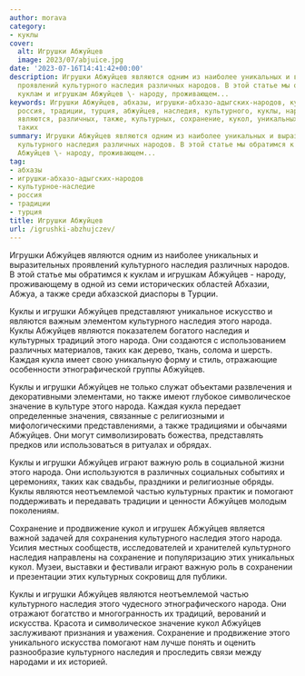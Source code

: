 ```yaml
---
author: morava
category:
- куклы
cover:
  alt: Игрушки Абжуйцев
  image: 2023/07/abjuice.jpg
date: '2023-07-16T14:41:42+00:00'
description: Игрушки Абжуйцев являются одним из наиболее уникальных и выразительных
  проявлений культурного наследия различных народов. В этой статье мы обратимся к
  куклам и игрушкам Абжуйцев \- народу, проживающем...
keywords: Игрушки Абжуйцев, абхазы, игрушки-абхазо-адыгских-народов, культурное-наследие,
  россия, традиции, турция, абжуйцев, наследия, культурного, куклы, народа, игрушки,
  являются, различных, также, культурных, сохранение, кукол, уникальных, традиций,
  таких
summary: Игрушки Абжуйцев являются одним из наиболее уникальных и выразительных проявлений
  культурного наследия различных народов. В этой статье мы обратимся к куклам и игрушкам
  Абжуйцев \- народу, проживающем...
tag:
- абхазы
- игрушки-абхазо-адыгских-народов
- культурное-наследие
- россия
- традиции
- турция
title: Игрушки Абжуйцев
url: /igrushki-abzhujczev/
---
```


Игрушки Абжуйцев являются одним из наиболее уникальных и выразительных проявлений культурного наследия различных народов. В этой статье мы обратимся к куклам и игрушкам Абжуйцев \- народу, проживающему в одной из семи исторических областей Абхазии, Абжуа, а также среди абхазской диаспоры в Турции.

Куклы и игрушки Абжуйцев представляют уникальное искусство и являются важным элементом культурного наследия этого народа. Куклы Абжуйцев являются показателем богатого наследия и культурных традиций этого народа. Они создаются с использованием различных материалов, таких как дерево, ткань, солома и шерсть. Каждая кукла имеет свою уникальную форму и стиль, отражающие особенности этнографической группы Абжуйцев.

Куклы и игрушки Абжуйцев не только служат объектами развлечения и декоративными элементами, но также имеют глубокое символическое значение в культуре этого народа. Каждая кукла передает определенные значения, связанные с религиозными и мифологическими представлениями, а также традициями и обычаями Абжуйцев. Они могут символизировать божества, представлять предков или использоваться в ритуалах и обрядах.

Куклы и игрушки Абжуйцев играют важную роль в социальной жизни этого народа. Они используются в различных социальных событиях и церемониях, таких как свадьбы, праздники и религиозные обряды. Куклы являются неотъемлемой частью культурных практик и помогают поддерживать и передавать традиции и ценности Абжуйцев молодым поколениям.

Сохранение и продвижение кукол и игрушек Абжуйцев является важной задачей для сохранения культурного наследия этого народа. Усилия местных сообществ, исследователей и хранителей культурного наследия направлены на сохранение и популяризацию этих уникальных кукол. Музеи, выставки и фестивали играют важную роль в сохранении и презентации этих культурных сокровищ для публики.

Куклы и игрушки Абжуйцев являются неотъемлемой частью культурного наследия этого чудесного этнографического народа. Они отражают богатство и многогранность их традиций, верований и искусства. Красота и символическое значение кукол Абжуйцев заслуживают признания и уважения. Сохранение и продвижение этого уникального искусства помогают нам лучше понять и оценить разнообразие культурного наследия и проследить связи между народами и их историей.